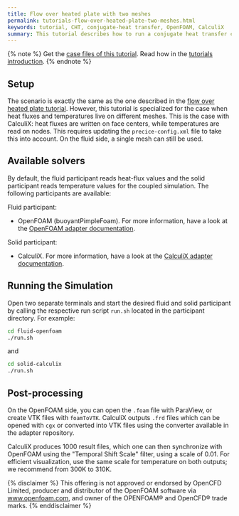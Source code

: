 ```yaml
---
title: Flow over heated plate with two meshes
permalink: tutorials-flow-over-heated-plate-two-meshes.html
keywords: tutorial, CHT, conjugate-heat transfer, OpenFOAM, CalculiX
summary: This tutorial describes how to run a conjugate heat transfer coupled simulation using preCICE and CalculiX as solid solver, which requires the usage of two meshes instead of one.
---
```



{% note %}
Get the [case files of this tutorial](https://github.com/precice/tutorials/tree/master/flow-over-heated-plate). Read how in the [tutorials introduction](https://www.precice.org/tutorials.html).
{% endnote %}

## Setup

The scenario is exactly the same as the one described in the [flow over heated plate tutorial](http://precice.org/tutorials-flow-over-heated-plate.html). However, this tutorial is specialized for the case when heat fluxes and temperatures live on different meshes. This is the case with CalculiX: heat fluxes are written on face centers, while temperatures are read on nodes. This requires updating the `precice-config.xml` file to take this into account. On the fluid side, a single mesh can still be used.

## Available solvers

By default, the fluid participant reads heat-flux values and the solid participant reads temperature values for the coupled simulation. The following participants are available:

Fluid participant:

* OpenFOAM (buoyantPimpleFoam). For more information, have a look at the [OpenFOAM adapter documentation](https://www.precice.org/adapter-openfoam-overview.html).

Solid participant:

* CalculiX. For more information, have a look at the [CalculiX adapter documentation](http://precice.org/adapter-calculix-overview.html).

## Running the Simulation

Open two separate terminals and start the desired fluid and solid participant by calling the respective run script `run.sh` located in the participant directory. For example:

```bash
cd fluid-openfoam
./run.sh
```

and

```bash
cd solid-calculix
./run.sh
```

## Post-processing

On the OpenFOAM side, you can open the `.foam` file with ParaView, or create VTK files with `foamToVTK`. CalculiX outputs `.frd` files which can be opened with `cgx` or converted into VTK files using the converter available in the adapter repository.

CalculiX produces 1000 result files, which one can then synchronize with OpenFOAM using the "Temporal Shift Scale" filter, using a scale of 0.01. For efficient visualization, use the same scale for temperature on both outputs; we recommend from 300K to 310K.

{% disclaimer %}
This offering is not approved or endorsed by OpenCFD Limited, producer and distributor of the OpenFOAM software via www.openfoam.com, and owner of the OPENFOAM®  and OpenCFD®  trade marks.
{% enddisclaimer %}
